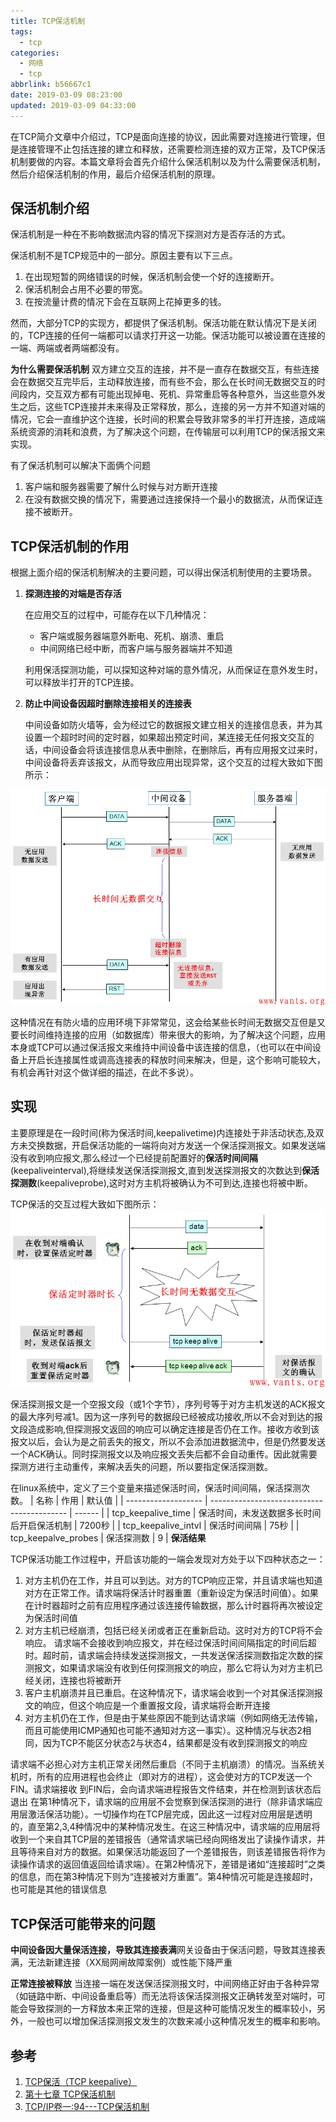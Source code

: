 ```yaml
---
title: TCP保活机制
tags:
  - tcp
categories:
  - 网络
  - tcp
abbrlink: b56667c1
date: 2019-03-09 08:23:00
updated: 2019-03-09 04:33:00
---
```


在TCP简介文章中介绍过，TCP是面向连接的协议，因此需要对连接进行管理，但是连接管理不止包括连接的建立和释放，还需要检测连接的双方正常，及TCP保活机制要做的内容。本篇文章将会首先介绍什么保活机制以及为什么需要保活机制，然后介绍保活机制的作用，最后介绍保活机制的原理。

## 保活机制介绍

保活机制是一种在不影响数据流内容的情况下探测对方是否存活的方式。

保活机制不是TCP规范中的一部分。原因主要有以下三点。

1. 在出现短暂的网络错误的时候，保活机制会使一个好的连接断开。
2. 保活机制会占用不必要的带宽。
3. 在按流量计费的情况下会在互联网上花掉更多的钱。

然而，大部分TCP的实现方，都提供了保活机制。保活功能在默认情况下是关闭的，TCP连接的任何一端都可以请求打开这一功能。保活功能可以被设置在连接的一端、两端或者两端都没有。
<!-- more -->

**为什么需要保活机制**
双方建立交互的连接，并不是一直存在数据交互，有些连接会在数据交互完毕后，主动释放连接，而有些不会，那么在长时间无数据交互的时间段内，交互双方都有可能出现掉电、死机、异常重启等各种意外，当这些意外发生之后，这些TCP连接并未来得及正常释放，那么，连接的另一方并不知道对端的情况，它会一直维护这个连接，长时间的积累会导致非常多的半打开连接，造成端系统资源的消耗和浪费，为了解决这个问题，在传输层可以利用TCP的保活报文来实现。

有了保活机制可以解决下面俩个问题

1. 客户端和服务器需要了解什么时候与对方断开连接
2. 在没有数据交换的情况下，需要通过连接保持一个最小的数据流，从而保证连接不被断开。

## TCP保活机制的作用

根据上面介绍的保活机制解决的主要问题，可以得出保活机制使用的主要场景。

1. **探测连接的对端是否存活**

   在应用交互的过程中，可能存在以下几种情况：

   * 客户端或服务器端意外断电、死机、崩溃、重启
   * 中间网络已经中断，而客户端与服务器端并不知道

   利用保活探测功能，可以探知这种对端的意外情况，从而保证在意外发生时，可以释放半打开的TCP连接。

2. **防止中间设备因超时删除连接相关的连接表**

   中间设备如防火墙等，会为经过它的数据报文建立相关的连接信息表，并为其设置一个超时时间的定时器，如果超出预定时间，某连接无任何报文交互的话，中间设备会将该连接信息从表中删除，在删除后，再有应用报文过来时，中间设备将丢弃该报文，从而导致应用出现异常，这个交互的过程大致如下图所示：

  ![中间](https://raw.githubusercontent.com/fengxiu/img/master/pasted-207.png)

   这种情况在有防火墙的应用环境下非常常见，这会给某些长时间无数据交互但是又要长时间维持连接的应用（如数据库）带来很大的影响，为了解决这个问题，应用本身或TCP可以通过保活报文来维持中间设备中该连接的信息，（也可以在中间设备上开启长连接属性或调高连接表的释放时间来解决，但是，这个影响可能较大，有机会再针对这个做详细的描述，在此不多说）。

## 实现

主要原理是在一段时间(称为保活时间,keepalivetime)内连接处于非活动状态,及双方未交换数据，开启保活功能的一端将向对方发送一个保活探测报文。如果发送端没有收到响应报文,那么经过一个已经提前配置好的**保活时间间隔**(keepaliveinterval),将继续发送保活探测报文,直到发送探测报文的次数达到**保活探测数**(keepaliveprobe),这时对方主机将被确认为不可到达,连接也将被中断。

TCP保活的交互过程大致如下图所示：
![交互](https://raw.githubusercontent.com/fengxiu/img/master/pasted-208.png)

保活探测报文是一个空报文段（或1个字节），序列号等于对方主机发送的ACK报文的最大序列号减1。因为这一序列号的数据段已经被成功接收,所以不会对到达的报文段造成影响,但探测报文返回的响应可以确定连接是否仍在工作。接收方收到该报文以后，会认为是之前丢失的报文，所以不会添加进数据流中，但是仍然要发送一个ACK确认。同时探测报文以及响应报文丢失后都不会自动重传。因此就需要探测方进行主动重传，来解决丢失的问题，所以要指定保活探测数。

在linux系统中，定义了三个变量来描述保活时间，保活时间间隔，保活探测次数。
| 名称                | 作用                                       | 默认值 |
| ------------------- | ------------------------------------------ | ------ |
| tcp_keepalive_time  | 保活时间，未发送数据多长时间后开启保活机制 | 7200秒 |
| tcp_keepalive_intvl | 保活时间间隔                               | 75秒   |
| tcp_keepalve_probes | 保活探测数                                 | 9      |
**保活结果**

TCP保活功能工作过程中，开启该功能的一端会发现对方处于以下四种状态之一：

1. 对方主机仍在工作，并且可以到达。对方的TCP响应正常，并且请求端也知道对方在正常工作。请求端将保活计时器重置（重新设定为保活时间值）。如果在计时器超时之前有应用程序通过该连接传输数据，那么计时器将再次被设定为保活时间值
2. 对方主机已经崩溃，包括已经关闭或者正在重新启动。这时对方的TCP将不会响应。 请求端不会接收到响应报文，并在经过保活时间间隔指定的时间后超时。超时前，请求端会持续发送探测报文，一共发送保活探测数指定次数的探测报文，如果请求端没有收到任何探测报文的响应，那么它将认为对方主机已经关闭，连接也将被断开
3. 客户主机崩溃并且已重启。在这种情况下，请求端会收到一个对其保活探测报文的响应，但这个响应是一个重置报文段，请求端将会断开连接
4. 对方主机仍在工作，但是由于某些原因不能到达请求端（例如网络无法传输，而且可能使用ICMP通知也可能不通知对方这一事实）。这种情况与状态2相同，因为TCP不能区分状态2与状态4，结果都是没有收到探测报文的响应

请求端不必担心对方主机正常关闭然后重启（不同于主机崩溃）的情况。当系统关机时，所有的应用进程也会终止（即对方的进程），这会使对方的TCP发送一个FIN。请求端接收 到FIN后，会向请求端进程报告文件结束，并在检测到该状态后退出
在第1种情况下，请求端的应用层不会觉察到保活探测的进行（除非请求端应用层激活保活功能）。一切操作均在TCP层完成，因此这一过程对应用层是透明的，直至第2,3,4种情况中的某种情况发生。在这三种情况中，请求端的应用层将收到一个来自其TCP层的差错报告（通常请求端已经向网络发出了读操作请求，并且等待来自对方的数据。如果保活功能返回了一个差错报告，则该差错报告将作为读操作请求的返回值返回给请求端）。在第2种情况下，差错是诸如“连接超时”之类的信息，而在第3种情况下则为“连接被对方重置”。第4种情况可能是连接超时，也可能是其他的错误信息

## TCP保活可能带来的问题

**中间设备因大量保活连接，导致其连接表满**
​网关设备由于保活问题，导致其连接表满，无法新建连接（XX局网闸故障案例）或性能下降严重

**正常连接被释放**
当连接一端在发送保活探测报文时，中间网络正好由于各种异常（如链路中断、中间设备重启等）而无法将该保活探测报文正确转发至对端时，可能会导致探测的一方释放本来正常的连接，但是这种可能情况发生的概率较小，另外，一般也可以增加保活探测报文发生的次数来减小这种情况发生的概率和影响。

## 参考

1. [TCP保活（TCP keepalive）](http://www.vants.org/?post=162)
2. [第十七章 TCP保活机制](https://www.jianshu.com/p/31222c1fbe56)
3. [TCP/IP卷一:94---TCP保活机制](https://blog.51cto.com/u_15346415/3674622)